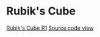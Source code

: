 Rubik's Cube
===


[Rubik's Cube R1]( http://jaanga.github.io/cookbook/rubiks-cube/rubiks-cube-r1.html "view the files as apps." )
[Source code view]( https://github.com/jaanga/cookbook/tree/gh-pages/rubiks-cube/ "View the files as source code." )


